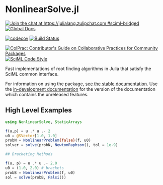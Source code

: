 # NonlinearSolve.jl

[![Join the chat at https://julialang.zulipchat.com #sciml-bridged](https://img.shields.io/static/v1?label=Zulip&message=chat&color=9558b2&labelColor=389826)](https://julialang.zulipchat.com/#narrow/stream/279055-sciml-bridged)
[![Global Docs](https://img.shields.io/badge/docs-SciML-blue.svg)](https://docs.sciml.ai/NonlinearSolve/stable/)

[![codecov](https://codecov.io/gh/SciML/NonlinearSolve.jl/branch/master/graph/badge.svg)](https://codecov.io/gh/SciML/NonlinearSolve.jl)
[![Build Status](https://github.com/SciML/NonlinearSolve.jl/workflows/CI/badge.svg)](https://github.com/SciML/NonlinearSolve.jl/actions?query=workflow%3ACI)

[![ColPrac: Contributor's Guide on Collaborative Practices for Community Packages](https://img.shields.io/badge/ColPrac-Contributor's%20Guide-blueviolet)](https://github.com/SciML/ColPrac)
[![SciML Code Style](https://img.shields.io/static/v1?label=code%20style&message=SciML&color=9558b2&labelColor=389826)](https://github.com/SciML/SciMLStyle)




Fast implementations of root finding algorithms in Julia that satisfy the SciML common interface.

For information on using the package,
[see the stable documentation](https://docs.sciml.ai/NonlinearSolve/stable/). Use the
[in-development documentation](https://docs.sciml.ai/NonlinearSolve/dev/) for the version of
the documentation which contains the unreleased features.

## High Level Examples

```julia
using NonlinearSolve, StaticArrays

f(u,p) = u .* u .- 2
u0 = @SVector[1.0, 1.0]
probN = NonlinearProblem{false}(f, u0)
solver = solve(probN, NewtonRaphson(), tol = 1e-9)

## Bracketing Methods

f(u, p) = u .* u .- 2.0
u0 = (1.0, 2.0) # brackets
probB = NonlinearProblem(f, u0)
sol = solve(probB, Falsi())
```
